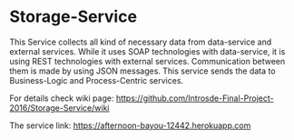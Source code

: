 # Storage-Service

This Service collects all kind of necessary data from data-service and external services. While it uses SOAP technologies with data-service, it is using REST technologies with external services. Communication between them is made by using JSON messages. This service sends the data to Business-Logic and Process-Centric services. 

For details check wiki page: https://github.com/Introsde-Final-Project-2016/Storage-Service/wiki

The service link: https://afternoon-bayou-12442.herokuapp.com
